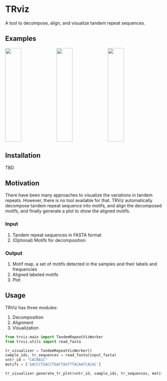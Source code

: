 # TRviz
A tool to decompose, align, and visualize tandem repeat sequences.

## Examples
<p float="left">
<img src="https://github.com/Jong-hun-Park/TandemRepeatViz/blob/main/examples/example_figure1_VPS53.png" width="32%" height="300">
<img src="https://github.com/Jong-hun-Park/TandemRepeatViz/blob/main/examples/example_figure2_SORL1.png" width="32%" height="300">
<img src="https://github.com/Jong-hun-Park/TandemRepeatViz/blob/main/examples/example_figure3_CACNA1.png" width="32%" height="300">
</p>

## Installation
TBD

## Motivation
There have been many approaches to visualize the variations in tandem repeats. 
However, there is no tool available for that.
TRViz automatically decompose tandem repeat sequence into motifs, and align the
decomposed motifs, and finally generate a plot to show the aligned motifs.

### Input
1. Tandem repeat sequences in FASTA format
2. (Optional) Motifs for decomposition

### Output
1. Motif map, a set of motifs detected in the samples and their labels and frequencies
2. Aligned labeled motifs
3. Plot


## Usage
TRViz has three modules:
1. Decomposition
2. Alignment
3. Visualization

```python
from trviz.main import TandemRepeatVizWorker
from trviz.utils import read_fasta

tr_visualizer = TandemRepeatVizWorker()
sample_ids, tr_sequences = read_fasta(input_fasta)
vntr_id = "CACNA1C"
motifs = ['GACCCTGACCTGACTAGTTTACAATCACAC']

tr_visualizer.generate_tr_plot(vntr_id, sample_ids, tr_sequences, motifs)
``` 